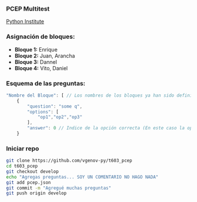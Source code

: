 ### PCEP Multitest

<a href="https://pythoninstitute.org/certification/pcep-certification-entry-level/pcep-exam-syllabus/">Python Institute</a>
### Asignación de bloques:
* **Bloque 1:** Enrique
* **Bloque 2:** Juan, Arancha
* **Bloque 3:** Dannel
* **Bloque 4:** Vito, Daniel

### Esquema de las preguntas:

```js
"Nombre del Bloque": [ // Los nombres de los bloques ya han sido definidos
    {
        "question": "some q",
        "options": [
            "op1","op2","op3"
        ],
        "answer": 0 // Indice de la opción correcta (En este caso la opción correcta es la primera)
    }
```

### Iniciar repo
```bash
git clone https://github.com/vgenov-py/t603_pcep
cd t603_pcep
git checkout develop
echo "Agregas preguntas... SOY UN COMENTARIO NO HAGO NADA"
git add pcep.json
git commit -m "Agregué muchas preguntas"
git push origin develop
```
